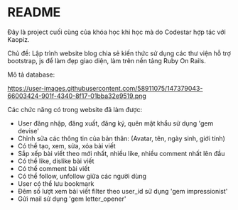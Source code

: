 # README
Đây là project cuối cùng của khóa học khi học mà do Codestar hợp tác với Kaopiz.

Chủ đề: Lập trình website blog chia sẻ kiến thức sử dụng các thư viện hỗ trợ bootstrap, js để làm đẹp giao diện, làm trên nền tảng Ruby On Rails.

Mô tả database:

https://user-images.githubusercontent.com/58911075/147379043-66003424-901f-4340-8f17-01bba32e9519.png

Các chức năng có trong website đã làm được:
- User đăng nhập, đăng xuất, đăng ký, quên mật khẩu sử dụng 'gem devise'
- Chỉnh sửa các thông tin của bản thân: (Avatar, tên, ngày sinh, giới tính)
- Có thể tạo, xem, sửa, xóa bài viết
- Sắp xếp bài viết theo mới nhất, nhiều like, nhiều comment nhất lên đầu
- Có thể like, dislike bài viết
- Có thể comment bài viết
- Có thể follow, unfollow giữa các người dùng
- User có thể lưu bookmark
- Đêm số lượt xem bài viết filter theo user_id sử dụng 'gem impressionist'
- Gửi mail sử dụng 'gem letter_opener'

